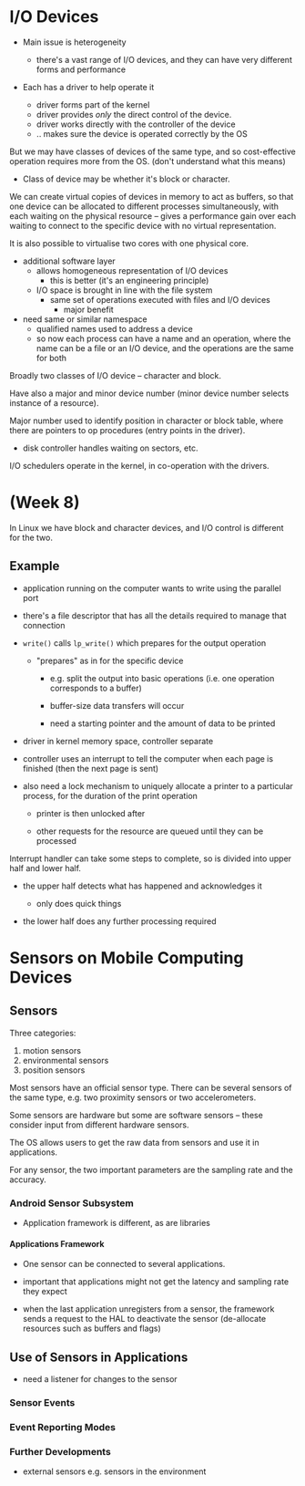 # I/O Devices

* Main issue is heterogeneity
    * there's a vast range of I/O devices, and they can have very different forms and performance

* Each has a driver to help operate it
    * driver forms part of the kernel
    * driver provides *only* the direct control of the device.
    * driver works directly with the controller of the device
    * .. makes sure the device is operated correctly by the OS

But we may have classes of devices of the same type, and so cost-effective operation requires more from the OS. (don't understand what this means)

* Class of device may be whether it's block or character.

We can create virtual copies of devices in memory to act as buffers, so that one device can be allocated to different processes simultaneously, with each waiting on the physical resource – gives a performance gain over each waiting to connect to the specific device with no virtual representation.

It is also possible to virtualise two cores with one physical core.

* additional software layer
    * allows homogeneous representation of I/O devices
        * this is better (it's an engineering principle)
    * I/O space is brought in line with the file system
        * same set of operations executed with files and I/O devices
            * major benefit
* need same or similar namespace
    * qualified names used to address a device
    * so now each process can have a name and an operation, where the name can be a file or an I/O device, and the operations are the same for both

Broadly two classes of I/O device – character and block.

Have also a major and minor device number (minor device number selects instance of a resource).

Major number used to identify position in character or block table, where there are pointers to op procedures (entry points in the driver).

* disk controller handles waiting on sectors, etc.

I/O schedulers operate in the kernel, in co-operation with the drivers.

# (Week 8)

In Linux we have block and character devices, and I/O control is different for the two.

## Example

* application running on the computer wants to write using the parallel port

* there's a file descriptor that has all the details required to manage that connection

* `write()` calls `lp_write()` which prepares for the output operation

    * "prepares" as in for the specific device

        * e.g. split the output into basic operations (i.e. one operation corresponds to a buffer)

        * buffer-size data transfers will occur

        * need a starting pointer and the amount of data to be printed

* driver in kernel memory space, controller separate

* controller uses an interrupt to tell the computer when each page is finished (then the next page is sent)

* also need a lock mechanism to uniquely allocate a printer to a particular process, for the duration of the print operation

    * printer is then unlocked after

    * other requests for the resource are queued until they can be processed

Interrupt handler can take some steps to complete, so is divided into upper half and lower half.

* the upper half detects what has happened and acknowledges it

    * only does quick things

* the lower half does any further processing required

# Sensors on Mobile Computing Devices

## Sensors

Three categories:

1. motion sensors
2. environmental sensors
3. position sensors

Most sensors have an official sensor type. There can be several sensors of the same type, e.g. two proximity sensors or two accelerometers.

Some sensors are hardware but some are software sensors – these consider input from different hardware sensors.

The OS allows users to get the raw data from sensors and use it in applications.

For any sensor, the two important parameters are the sampling rate and the accuracy.

### Android Sensor Subsystem

* Application framework is different, as are libraries

#### Applications Framework

* One sensor can be connected to several applications.

* important that applications might not get the latency and sampling rate they expect

* when the last application unregisters from a sensor, the framework sends a request to the HAL to deactivate the sensor (de-allocate resources such as buffers and flags)

## Use of Sensors in Applications

* need a listener for changes to the sensor

### Sensor Events

### Event Reporting Modes

### Further Developments

* external sensors e.g. sensors in the environment
